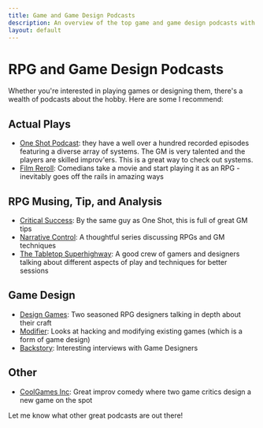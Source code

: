```yaml
---
title: Game and Game Design Podcasts
description: An overview of the top game and game design podcasts with a focus on RPGs.  Categories include actual plays, tips, analysis, and game design.
layout: default
---
```

# RPG and Game Design Podcasts

Whether you're interested in playing games or designing them, there's a wealth of podcasts about the hobby. Here are some I recommend:

## Actual Plays

*   [One Shot Podcast](http://oneshotpodcast.com/category/podcasts/one-shot/): they have a well over a hundred recorded episodes featuring a diverse array of systems. The GM is very talented and the players are skilled improv'ers. This is a great way to check out systems.
*   [Film Reroll](http://www.filmreroll.com/): Comedians take a movie and start playing it as an RPG - inevitably goes off the rails in amazing ways

## RPG Musing, Tip, and Analysis

*   [Critical Success](http://oneshotpodcast.com/category/podcasts/critical-success/): By the same guy as One Shot, this is full of great GM tips
*   [Narrative Control](http://narrativecontrol.libsyn.com/): A thoughtful series discussing RPGs and GM techniques
*   [The Tabletop Superhighway](https://thetabletopsuperhighway.com/): A good crew of gamers and designers talking about different aspects of play and techniques for better sessions

## Game Design

*   [Design Games](http://designgamespodcast.tumblr.com/): Two seasoned RPG designers talking in depth about their craft
*   [Modifier](http://oneshotpodcast.com/category/podcasts/modifier/): Looks at hacking and modifying existing games (which is a form of game design)
*   [Backstory](http://oneshotpodcast.com/category/podcasts/backstory/): Interesting interviews with Game Designers

## Other

*   [CoolGames Inc](https://soundcloud.com/coolgamesinc): Great improv comedy where two game critics design a new game on the spot

Let me know what other great podcasts are out there!
